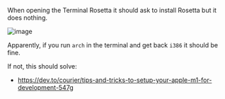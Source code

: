When opening the Terminal Rosetta it should ask to install Rosetta but it does nothing.

![image](https://user-images.githubusercontent.com/45776359/114376583-1d8cdf00-9b5c-11eb-940d-6ca9e88e523c.png)

Apparently, if you run `arch` in the terminal and get back `i386` it should be fine.

If not, this should solve:
- https://dev.to/courier/tips-and-tricks-to-setup-your-apple-m1-for-development-547g
